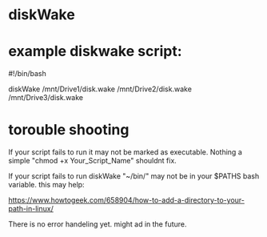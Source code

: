 # diskWake

# example diskwake script:

#!/bin/bash

diskWake /mnt/Drive1/disk.wake /mnt/Drive2/disk.wake /mnt/Drive3/disk.wake

# torouble shooting 
If your script fails to run it may not be marked as executable. Nothing a simple "chmod +x Your_Script_Name" shouldnt fix.

If your script fails to run diskWake "~/bin/" may not be in your $PATHS bash variable. this may help:

https://www.howtogeek.com/658904/how-to-add-a-directory-to-your-path-in-linux/

There is no error handeling yet. might ad in the future.
